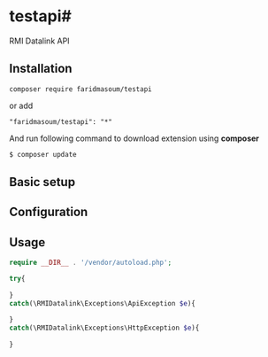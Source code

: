 # testapi#

RMI Datalink API

Installation
-----
```
composer require faridmasoum/testapi
```
or add
```
"faridmasoum/testapi": "*"
```
And run following command to download extension using **composer** 
```php
$ composer update
```
Basic setup
-----
Configuration
-----
Usage
-----
```php
require __DIR__ . '/vendor/autoload.php';

try{
 
}
catch(\RMIDatalink\Exceptions\ApiException $e){
 
}
catch(\RMIDatalink\Exceptions\HttpException $e){
 
}
 

